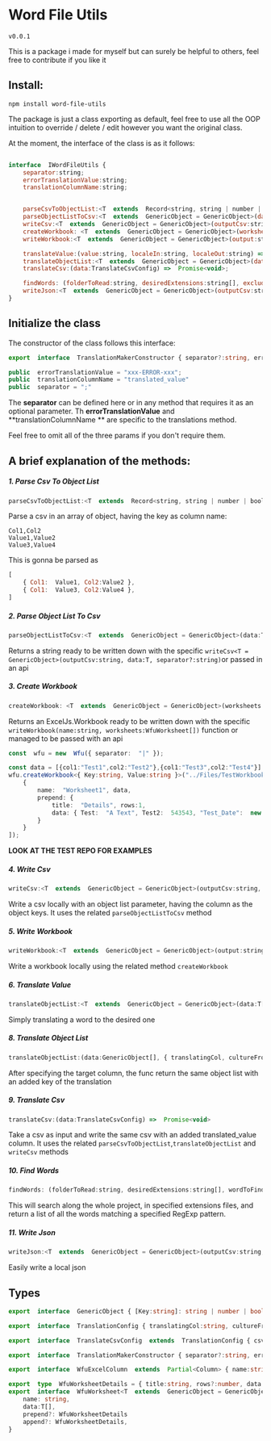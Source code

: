 # Word File Utils

`v0.0.1`

This is a package i made for myself but can surely be helpful to others, feel free to contribute if you like it

## Install:

```
npm install word-file-utils
```



The package is just a class exporting as default, feel free to use all the OOP intuition to override / delete / edit however you want the original class.

At the moment, the interface of the class is as it follows:

```js

interface  IWordFileUtils {
	separator:string;
	errorTranslationValue:string;
	translationColumnName:string;


	parseCsvToObjectList:<T  extends  Record<string, string | number | boolean | Date> = GenericObject>(csvFilepath:string, separator?:string) =>  T[];
	parseObjectListToCsv:<T  extends  GenericObject = GenericObject>(data:T[], separator?:string) =>  string
	writeCsv:<T  extends  GenericObject = GenericObject>(outputCsv:string, data:T[], separator?:string) =>  Promise<void>
	createWorkbook: <T  extends  GenericObject = GenericObject>(worksheets:WfuWorksheet<T>[]) =>  Promise<Workbook>;
	writeWorkbook:<T  extends  GenericObject = GenericObject>(output:string, worksheets:WfuWorksheet<T>[]) =>  Promise<void>;

	translateValue:(value:string, localeIn:string, localeOut:string) =>  Promise<string>;
	translateObjectList:<T  extends  GenericObject = GenericObject>(data:T[], { translatingCol, cultureFrom, cultureTo }:TranslationConfig) =>  Promise<T[]>
	translateCsv:(data:TranslateCsvConfig) =>  Promise<void>;

	findWords: (folderToRead:string, desiredExtensions:string[], excludeDir:string[], wordToFind:RegExp) =>  string[],
	writeJson:<T  extends  GenericObject = GenericObject>(outputCsv:string, data:T[]) =>  void
}
```


## Initialize the class

The constructor of the class follows this interface:
```ts
export  interface  TranslationMakerConstructor { separator?:string, errorTranslationValue?:string, translationColumnName?:string }

public  errorTranslationValue = "xxx-ERROR-xxx";
public  translationColumnName = "translated_value"
public  separator = ";"
```

The **separator** can be defined here or in any method that requires it as an optional parameter.
Th **errorTranslationValue** and **translationColumnName ** are specific to the translations method.

Feel free to omit all of the three params if you don't require them.



## A brief explanation of the methods:

##### 1. Parse Csv To Object List
```js
parseCsvToObjectList:<T  extends  Record<string, string | number | boolean | Date> = GenericObject>(csvFilepath:string, separator?:string) =>  T[];
```

Parse a csv in an array of object, having the key as column name:

```csv
Col1,Col2
Value1,Value2
Value3,Value4
```

This is gonna be parsed as

```js
[
	{ Col1:  Value1, Col2:Value2 },
	{ Col1:  Value3, Col2:Value4 },
]
```

##### 2. Parse Object List To Csv
```js
parseObjectListToCsv:<T  extends  GenericObject = GenericObject>(data:T[], separator:string) => string
```
Returns a string ready to be written down with the specific `writeCsv<T = GenericObject>(outputCsv:string, data:T, separator?:string)`or passed in an api

##### 3. Create Workbook
```js
createWorkbook: <T  extends  GenericObject = GenericObject>(worksheets:WfuWorksheet<T>[]) =>  Promise<Workbook>;
```
Returns an ExcelJs.Workbook ready to be written down with the specific `writeWorkbook(name:string, worksheets:WfuWorksheet[])` function or managed to be passed with an api

```ts
const  wfu = new  Wfu({ separator:  "|" });

const data = [{col1:"Test1",col2:"Test2"},{col1:"Test3",col2:"Test4"}]
wfu.createWorkbook<{ Key:string, Value:string }>("../Files/TestWorkbook", [
	{
		name:  "Worksheet1", data,
		prepend: {
			title:  "Details", rows:1,
			data: { Test:  "A Text", Test2:  543543, "Test_Date":  new  Date() }
		}
	}
]);
```
**LOOK AT THE TEST REPO FOR EXAMPLES**


##### 4. Write Csv
```js
writeCsv:<T  extends  GenericObject = GenericObject>(outputCsv:string, data:T[], separator?:string) =>  Promise<void>
```

Write a csv locally with an object list parameter, having the column as the object keys.
It uses the related `parseObjectListToCsv` method


##### 5. Write Workbook
```js
writeWorkbook:<T  extends  GenericObject = GenericObject>(output:string, worksheets:WfuWorksheet<T>[]) =>  Promise<void>;
```

Write a workbook locally using the related method `createWorkbook`


##### 6. Translate Value
```js
translateObjectList:<T  extends  GenericObject = GenericObject>(data:T[], { translatingCol, cultureFrom, cultureTo }:TranslationConfig) =>  Promise<T[]>
```

Simply translating a word to the desired one


##### 8. Translate Object List
```js
translateObjectList:(data:GenericObject[], { translatingCol, cultureFrom, cultureTo }:TranslationConfig) =>  Promise<GenericObject[]>
```

After specifying the target column, the func return the same object list with an added key of the translation


##### 9. Translate Csv
```js
translateCsv:(data:TranslateCsvConfig) =>  Promise<void>
```

Take a csv as input and write the same csv with an added translated_value column.
It uses the related `parseCsvToObjectList`,`translateObjectList` and `writeCsv` methods



##### 10. Find Words
```js
findWords: (folderToRead:string, desiredExtensions:string[], wordToFind:RegExp) =>  string[]
```

This will search along the whole project, in specified extensions files, and return a list of all the words matching a specified RegExp pattern.


##### 11. Write Json
```js
writeJson:<T  extends  GenericObject = GenericObject>(outputCsv:string, data:T[]) =>  void
```

Easily write a local json


## Types

```ts
export  interface  GenericObject { [Key:string]: string | number | boolean | Date }

export  interface  TranslationConfig { translatingCol:string, cultureFrom:string, cultureTo:string }

export  interface  TranslateCsvConfig  extends  TranslationConfig { csvFilepath:string, outFilepath:string, separator?:string }

export  interface  TranslationMakerConstructor { separator?:string, errorTranslationValue?:string, translationColumnName?:string }

export  interface  WfuExcelColumn  extends  Partial<Column> { name:string, parse?: 'date' };

export  type  WfuWorksheetDetails = { title:string, rows?:number, data: GenericObject, patternColor?: string }
export  interface  WfuWorksheet<T  extends  GenericObject = GenericObject> {
	name: string,
	data:T[],
	prepend?: WfuWorksheetDetails
	append?: WfuWorksheetDetails,
}
```
